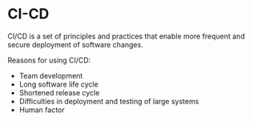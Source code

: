 # CI-CD

CI/CD is a set of principles and practices that enable more frequent and secure deployment of software changes.

Reasons for using CI/CD:

- Team development
- Long software life cycle
- Shortened release cycle
- Difficulties in deployment and testing of large systems
- Human factor
